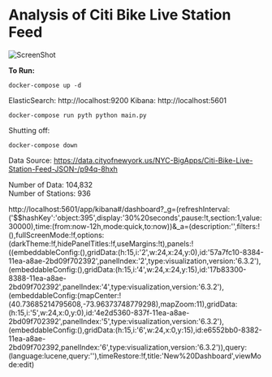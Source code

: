 # Analysis of Citi Bike Live Station Feed


![ScreenShot](https://github.com/xianchen2/citi_bike_live_station_fed/blob/master/Kiban-dashboard.png)


**To Run:**
```
docker-compose up -d
```

ElasticSearch: http://localhost:9200 Kibana: http://localhost:5601

```
docker-compose run pyth python main.py 
```
Shutting off:
```
docker-compose down
```

Data Source: https://data.cityofnewyork.us/NYC-BigApps/Citi-Bike-Live-Station-Feed-JSON-/p94q-8hxh 

Number of Data: 104,832  
Number of Stations: 936



http://localhost:5601/app/kibana#/dashboard?_g=(refreshInterval:('$$hashKey':'object:395',display:'30%20seconds',pause:!t,section:1,value:30000),time:(from:now-12h,mode:quick,to:now))&_a=(description:'',filters:!(),fullScreenMode:!f,options:(darkTheme:!f,hidePanelTitles:!f,useMargins:!t),panels:!((embeddableConfig:(),gridData:(h:15,i:'2',w:24,x:24,y:0),id:'57a7fc10-8384-11ea-a8ae-2bd09f702392',panelIndex:'2',type:visualization,version:'6.3.2'),(embeddableConfig:(),gridData:(h:15,i:'4',w:24,x:24,y:15),id:'17b83300-8388-11ea-a8ae-2bd09f702392',panelIndex:'4',type:visualization,version:'6.3.2'),(embeddableConfig:(mapCenter:!(40.73685214795608,-73.96373748779298),mapZoom:11),gridData:(h:15,i:'5',w:24,x:0,y:0),id:'4e2d5360-837f-11ea-a8ae-2bd09f702392',panelIndex:'5',type:visualization,version:'6.3.2'),(embeddableConfig:(),gridData:(h:15,i:'6',w:24,x:0,y:15),id:e6552bb0-8382-11ea-a8ae-2bd09f702392,panelIndex:'6',type:visualization,version:'6.3.2')),query:(language:lucene,query:''),timeRestore:!f,title:'New%20Dashboard',viewMode:edit)
